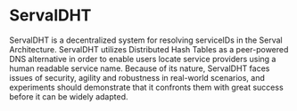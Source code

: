 ServalDHT
=========

ServalDHT is a decentralized system for resolving serviceIDs in the Serval Architecture. ServalDHT utilizes Distributed Hash Tables as a peer-powered DNS alternative in order to enable users locate service providers using a human readable service name. Because of its nature, ServalDHT faces issues of security, agility and robustness in real-world scenarios, and experiments should demonstrate that it confronts them with great success before it can be widely adapted.